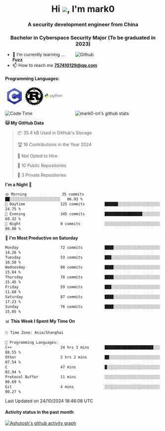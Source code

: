<h1 align="center">Hi <img src="https://raw.githubusercontent.com/iampavangandhi/iampavangandhi/master/gifs/Hi.gif" width="30px">, I'm mark0</h1>

<h3 align="center">A security development engineer from China</h3>
<h3 align="center">Bachelor in Cyberspace Security Major (To be graduated in 2023)</h3>

<img width="55%" align="right" alt="Github" src="https://raw.githubusercontent.com/onimur/.github/master/.resources/git-header.svg" />

<!-- - 🔭 I’m currently working on **vKarma Webapp** -->
<!-- - 💬 Ask me about ... **Web Develpoment** -->
<!-- - 😄 Employement ... **Open for intern opportunities** -->
<!-- - ⚡ Fun fact ... **Anime**❤ -->
- 🌱 I’m currently learning ... **Fuzz**
- 📫 How to reach me **757410129@qq.com**
<!-- - 📨 Or reach me **757410129@qq.com** -->

<h4>Programming Languages: </h4>
<p align="left">
 <img style="margin: auto;" src="https://raw.githubusercontent.com/sachinverma53121/sachinverma53121/master/icons/c.png" alt=c width="60" height="60"/>
 <img style="margin: auto;" src="https://raw.githubusercontent.com/mark0-cn/blog_img/master/img/202309031232124.png" alt=cplusplus width="60" height="60"/>
 <img style="margin: auto;" src="https://raw.githubusercontent.com/sachinverma53121/sachinverma53121/master/icons/python.png" alt=python width="60" height="60"/>
</p>


<img width="55%" align="right" alt="mark0-cn's github stats" src="https://github-readme-stats.vercel.app/api?username=mark0-cn&show_icons=true&hide_border=true" />

<!--START_SECTION:waka-->
![Code Time](http://img.shields.io/badge/Code%20Time-2%2C708%20hrs%205%20mins-blue)

**🐱 My GitHub Data** 

> 📦 35.4 kB Used in GitHub's Storage 
 > 
> 🏆 16 Contributions in the Year 2024
 > 
> 🚫 Not Opted to Hire
 > 
> 📜 10 Public Repositories 
 > 
> 🔑 3 Private Repositories 
 > 
**I'm a Night 🦉** 

```text
🌞 Morning                35 commits          ██░░░░░░░░░░░░░░░░░░░░░░░   06.93 % 
🌆 Daytime                125 commits         ██████░░░░░░░░░░░░░░░░░░░   24.75 % 
🌃 Evening                345 commits         █████████████████░░░░░░░░   68.32 % 
🌙 Night                  0 commits           ░░░░░░░░░░░░░░░░░░░░░░░░░   00.00 % 
```
📅 **I'm Most Productive on Saturday** 

```text
Monday                   72 commits          ████░░░░░░░░░░░░░░░░░░░░░   14.26 % 
Tuesday                  53 commits          ███░░░░░░░░░░░░░░░░░░░░░░   10.50 % 
Wednesday                80 commits          ████░░░░░░░░░░░░░░░░░░░░░   15.84 % 
Thursday                 78 commits          ████░░░░░░░░░░░░░░░░░░░░░   15.45 % 
Friday                   59 commits          ███░░░░░░░░░░░░░░░░░░░░░░   11.68 % 
Saturday                 87 commits          ████░░░░░░░░░░░░░░░░░░░░░   17.23 % 
Sunday                   76 commits          ████░░░░░░░░░░░░░░░░░░░░░   15.05 % 
```


📊 **This Week I Spent My Time On** 

```text
🕑︎ Time Zone: Asia/Shanghai

💬 Programming Languages: 
C++                      24 hrs 3 mins       ██████████████████████░░░   88.55 % 
Other                    2 hrs 2 mins        ██░░░░░░░░░░░░░░░░░░░░░░░   07.54 % 
C                        47 mins             █░░░░░░░░░░░░░░░░░░░░░░░░   02.94 % 
Protocol Buffer          11 mins             ░░░░░░░░░░░░░░░░░░░░░░░░░   00.69 % 
Git                      4 mins              ░░░░░░░░░░░░░░░░░░░░░░░░░   00.27 % 
```


 Last Updated on 24/10/2024 18:46:08 UTC
<!--END_SECTION:waka-->

<h4>Activity status in the past month</h4>

[![Ashutosh's github activity graph](https://github-readme-activity-graph.vercel.app/graph?username=mark0-cn&theme=dracula)](https://github.com/ashutosh00710/github-readme-activity-graph)

<!--
**mark0-cn/mark0-cn** is a ✨ _special_ ✨ repository because its `README.md` (this file) appears on your GitHub profile.

Here are some ideas to get you started:

- 🔭 I’m currently working on ...
- 🌱 I’m currently learning ...
- 👯 I’m looking to collaborate on ...
- 🤔 I’m looking for help with ...
- 💬 Ask me about ...
- 📫 How to reach me: ...
- 😄 Pronouns: ...
- ⚡ Fun fact: ...
-->
